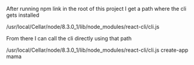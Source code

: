After running npm link in the root of this project I get a path where the cli gets installed


/usr/local/Cellar/node/8.3.0_1/lib/node_modules/react-cli/cli.js


From there I can call the cli directly using that path

/usr/local/Cellar/node/8.3.0_1/lib/node_modules/react-cli/cli.js create-app mama
